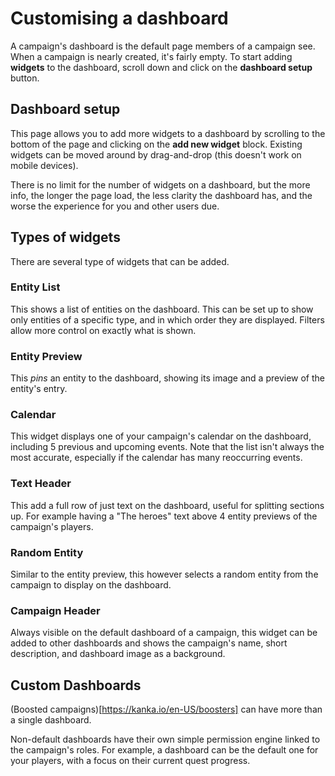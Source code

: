 # Customising a dashboard

A campaign's dashboard is the default page members of a campaign see. When a campaign is nearly created, it's fairly empty. To start adding **widgets** to the dashboard, scroll down and click on the **dashboard setup** button.

## Dashboard setup

This page allows you to add more widgets to a dashboard by scrolling to the bottom of the page and clicking on the **add new widget** block. Existing widgets can be moved around by drag-and-drop (this doesn't work on mobile devices).

There is no limit for the number of widgets on a dashboard, but the more info, the longer the page load, the less clarity the dashboard has, and the worse the experience for you and other users due.


## Types of widgets

There are several type of widgets that can be added.

### Entity List

This shows a list of entities on the dashboard. This can be set up to show only entities of a specific type, and in which order they are displayed. Filters allow more control on exactly what is shown.

### Entity Preview

This *pins* an entity to the dashboard, showing its image and a preview of the entity's entry.

### Calendar

This widget displays one of your campaign's calendar on the dashboard, including 5 previous and upcoming events. Note that the list isn't always the most accurate, especially if the calendar has many reoccurring events.

### Text Header

This add a full row of just text on the dashboard, useful for splitting sections up. For example having a "The heroes" text above 4 entity previews of the campaign's players.

### Random Entity

Similar to the entity preview, this however selects a random entity from the campaign to display on the dashboard.

### Campaign Header

Always visible on the default dashboard of a campaign, this widget can be added to other dashboards and shows the campaign's name, short description, and dashboard image as a background.

## Custom Dashboards

(Boosted campaigns)[https://kanka.io/en-US/boosters] can have more than a single dashboard.

Non-default dashboards have their own simple permission engine linked to the campaign's roles. For example, a dashboard can be the default one for your players, with a focus on their current quest progress.